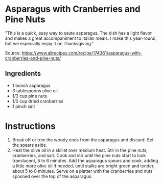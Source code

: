 # Asparagus with Cranberries and Pine Nuts

"This is a quick, easy way to saute asparagus. The dish has a light flavor and makes a great accompaniment to Italian meals. I make this year-round, but we especially enjoy it on Thanksgiving."

Source: https://www.allrecipes.com/recipe/174361/asparagus-with-cranberries-and-pine-nuts/

## Ingredients

- 1 bunch asparagus
- 3 tablespoons olive oil
- 1/3 cup pine nuts
- 1/3 cup dried cranberries
- 1 pinch salt

# Instructions

1. Break off or trim the woody ends from the asparagus and discard. Set the spears aside.
2. Heat the olive oil in a skillet over medium heat. Stir in the pine nuts, cranberries, and salt. Cook and stir until the pine nuts start to look translucent, 5 to 6 minutes. Add the asparagus spears and cook, adding a little more olive oil if needed, until stalks are bright green and tender, about 5 to 8 minutes. Serve on a platter with the cranberries and nuts spooned over the top of the asparagus.